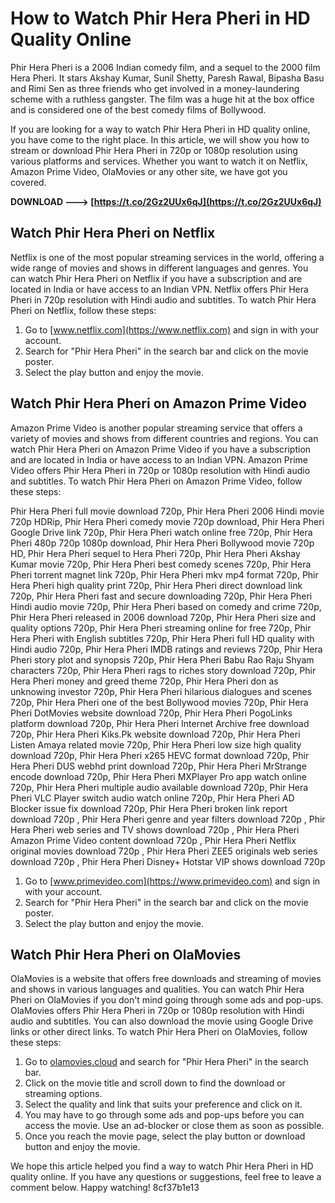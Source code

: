 # How to Watch Phir Hera Pheri in HD Quality Online
 
Phir Hera Pheri is a 2006 Indian comedy film, and a sequel to the 2000 film Hera Pheri. It stars Akshay Kumar, Sunil Shetty, Paresh Rawal, Bipasha Basu and Rimi Sen as three friends who get involved in a money-laundering scheme with a ruthless gangster. The film was a huge hit at the box office and is considered one of the best comedy films of Bollywood.
 
If you are looking for a way to watch Phir Hera Pheri in HD quality online, you have come to the right place. In this article, we will show you how to stream or download Phir Hera Pheri in 720p or 1080p resolution using various platforms and services. Whether you want to watch it on Netflix, Amazon Prime Video, OlaMovies or any other site, we have got you covered.
 
**DOWNLOAD ---> [https://t.co/2Gz2UUx6qJ](https://t.co/2Gz2UUx6qJ)**


 
## Watch Phir Hera Pheri on Netflix
 
Netflix is one of the most popular streaming services in the world, offering a wide range of movies and shows in different languages and genres. You can watch Phir Hera Pheri on Netflix if you have a subscription and are located in India or have access to an Indian VPN. Netflix offers Phir Hera Pheri in 720p resolution with Hindi audio and subtitles. To watch Phir Hera Pheri on Netflix, follow these steps:
 
1. Go to [www.netflix.com](https://www.netflix.com) and sign in with your account.
2. Search for "Phir Hera Pheri" in the search bar and click on the movie poster.
3. Select the play button and enjoy the movie.

## Watch Phir Hera Pheri on Amazon Prime Video
 
Amazon Prime Video is another popular streaming service that offers a variety of movies and shows from different countries and regions. You can watch Phir Hera Pheri on Amazon Prime Video if you have a subscription and are located in India or have access to an Indian VPN. Amazon Prime Video offers Phir Hera Pheri in 720p or 1080p resolution with Hindi audio and subtitles. To watch Phir Hera Pheri on Amazon Prime Video, follow these steps:
 
Phir Hera Pheri full movie download 720p,  Phir Hera Pheri 2006 Hindi movie 720p HDRip,  Phir Hera Pheri comedy movie 720p download,  Phir Hera Pheri Google Drive link 720p,  Phir Hera Pheri watch online free 720p,  Phir Hera Pheri 480p 720p 1080p download,  Phir Hera Pheri Bollywood movie 720p HD,  Phir Hera Pheri sequel to Hera Pheri 720p,  Phir Hera Pheri Akshay Kumar movie 720p,  Phir Hera Pheri best comedy scenes 720p,  Phir Hera Pheri torrent magnet link 720p,  Phir Hera Pheri mkv mp4 format 720p,  Phir Hera Pheri high quality print 720p,  Phir Hera Pheri direct download link 720p,  Phir Hera Pheri fast and secure downloading 720p,  Phir Hera Pheri Hindi audio movie 720p,  Phir Hera Pheri based on comedy and crime 720p,  Phir Hera Pheri released in 2006 download 720p,  Phir Hera Pheri size and quality options 720p,  Phir Hera Pheri streaming online for free 720p,  Phir Hera Pheri with English subtitles 720p,  Phir Hera Pheri full HD quality with Hindi audio 720p,  Phir Hera Pheri IMDB ratings and reviews 720p,  Phir Hera Pheri story plot and synopsis 720p,  Phir Hera Pheri Babu Rao Raju Shyam characters 720p,  Phir Hera Pheri rags to riches story download 720p,  Phir Hera Pheri money and greed theme 720p,  Phir Hera Pheri don as unknowing investor 720p,  Phir Hera Pheri hilarious dialogues and scenes 720p,  Phir Hera Pheri one of the best Bollywood movies 720p,  Phir Hera Pheri DotMovies website download 720p,  Phir Hera Pheri PogoLinks platform download 720p,  Phir Hera Pheri Internet Archive free download 720p,  Phir Hera Pheri Kiks.Pk website download 720p,  Phir Hera Pheri Listen Amaya related movie 720p,  Phir Hera Pheri low size high quality download 720p,  Phir Hera Pheri x265 HEVC format download 720p,  Phir Hera Pheri DUS webhd print download 720p,  Phir Hera Pheri MrStrange encode download 720p,  Phir Hera Pheri MXPlayer Pro app watch online 720p,  Phir Hera Pheri multiple audio available download 720p,  Phir Hera Pheri VLC Player switch audio watch online 720p,  Phir Hera Pheri AD Blocker issue fix download 720p,  Phir Hera Pheri broken link report download 720p ,  Phir Hera Pheri genre and year filters download 720p ,  Phir Hera Pheri web series and TV shows download 720p ,  Phir Hera Pheri Amazon Prime Video content download 720p ,  Phir Hera Pheri Netflix original movies download 720p ,  Phir Hera Pheri ZEE5 originals web series download 720p ,  Phir Hera Pheri Disney+ Hotstar VIP shows download 720p

1. Go to [www.primevideo.com](https://www.primevideo.com) and sign in with your account.
2. Search for "Phir Hera Pheri" in the search bar and click on the movie poster.
3. Select the play button and enjoy the movie.

## Watch Phir Hera Pheri on OlaMovies
 
OlaMovies is a website that offers free downloads and streaming of movies and shows in various languages and qualities. You can watch Phir Hera Pheri on OlaMovies if you don't mind going through some ads and pop-ups. OlaMovies offers Phir Hera Pheri in 720p or 1080p resolution with Hindi audio and subtitles. You can also download the movie using Google Drive links or other direct links. To watch Phir Hera Pheri on OlaMovies, follow these steps:

1. Go to [olamovies.cloud](https://olamovies.cloud) and search for "Phir Hera Pheri" in the search bar.
2. Click on the movie title and scroll down to find the download or streaming options.
3. Select the quality and link that suits your preference and click on it.
4. You may have to go through some ads and pop-ups before you can access the movie. Use an ad-blocker or close them as soon as possible.
5. Once you reach the movie page, select the play button or download button and enjoy the movie.

We hope this article helped you find a way to watch Phir Hera Pheri in HD quality online. If you have any questions or suggestions, feel free to leave a comment below. Happy watching!
 8cf37b1e13
 
